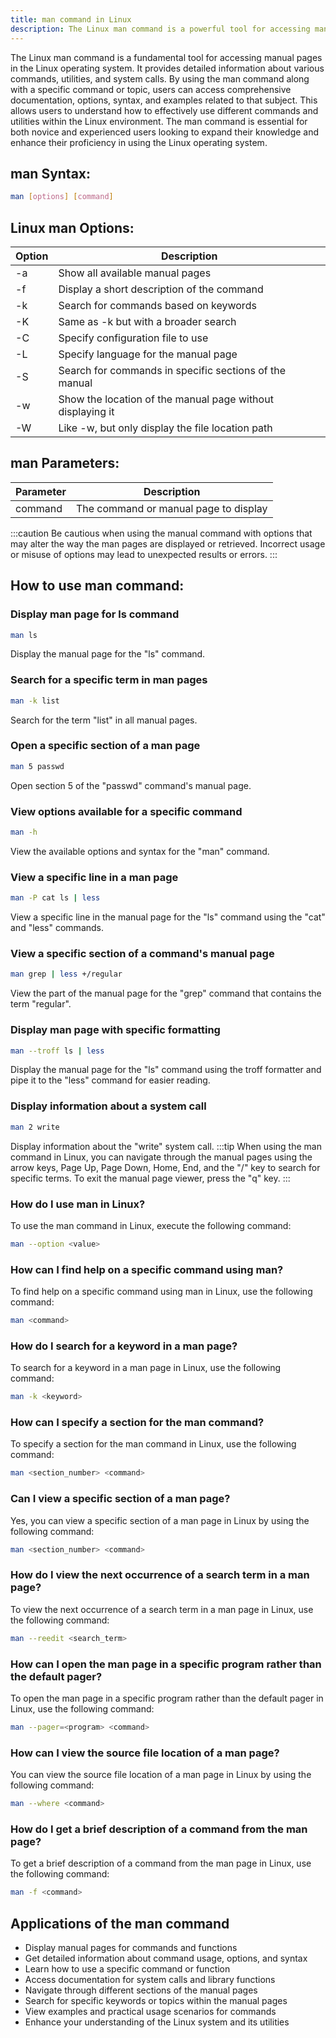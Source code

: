 ```yaml
---
title: man command in Linux
description: The Linux man command is a powerful tool for accessing manual pages and learning about various commands and utilities available in the Linux operating system.
---
```


The Linux man command is a fundamental tool for accessing manual pages in the Linux operating system. It provides detailed information about various commands, utilities, and system calls. By using the man command along with a specific command or topic, users can access comprehensive documentation, options, syntax, and examples related to that subject. This allows users to understand how to effectively use different commands and utilities within the Linux environment. The man command is essential for both novice and experienced users looking to expand their knowledge and enhance their proficiency in using the Linux operating system.

## man Syntax:
```bash
man [options] [command]
```
## Linux man Options:
| Option      | Description                 |
|-------------|-----------------------------|
| -a          | Show all available manual pages |
| -f          | Display a short description of the command |
| -k          | Search for commands based on keywords |
| -K          | Same as -k but with a broader search |
| -C          | Specify configuration file to use |
| -L          | Specify language for the manual page |
| -S          | Search for commands in specific sections of the manual |
| -w          | Show the location of the manual page without displaying it |
| -W          | Like -w, but only display the file location path |

## man Parameters:
| Parameter   | Description                           |
|-------------|---------------------------------------|
| command     | The command or manual page to display |

:::caution
Be cautious when using the manual command with options that may alter the way the man pages are displayed or retrieved. Incorrect usage or misuse of options may lead to unexpected results or errors.
:::
## How to use man command:
### Display man page for ls command
```bash
man ls
```
Display the manual page for the "ls" command.

### Search for a specific term in man pages
```bash
man -k list
```
Search for the term "list" in all manual pages.

### Open a specific section of a man page
```bash
man 5 passwd
```
Open section 5 of the "passwd" command's manual page.

### View options available for a specific command
```bash
man -h
```
View the available options and syntax for the "man" command.

### View a specific line in a man page
```bash
man -P cat ls | less
```
View a specific line in the manual page for the "ls" command using the "cat" and "less" commands.

### View a specific section of a command's manual page
```bash
man grep | less +/regular
```
View the part of the manual page for the "grep" command that contains the term "regular".

### Display man page with specific formatting
```bash
man --troff ls | less
```
Display the manual page for the "ls" command using the troff formatter and pipe it to the "less" command for easier reading.

### Display information about a system call
```bash
man 2 write
```
Display information about the "write" system call.
:::tip
When using the man command in Linux, you can navigate through the manual pages using the arrow keys, Page Up, Page Down, Home, End, and the "/" key to search for specific terms. To exit the manual page viewer, press the "q" key.
:::

### How do I use man in Linux?
To use the man command in Linux, execute the following command:
```bash
man --option <value>
```

### How can I find help on a specific command using man?
To find help on a specific command using man in Linux, use the following command:
```bash
man <command>
```

### How do I search for a keyword in a man page?
To search for a keyword in a man page in Linux, use the following command:
```bash
man -k <keyword>
```

### How can I specify a section for the man command?
To specify a section for the man command in Linux, use the following command:
```bash
man <section_number> <command>
```

### Can I view a specific section of a man page?
Yes, you can view a specific section of a man page in Linux by using the following command:
```bash
man <section_number> <command>
```

### How do I view the next occurrence of a search term in a man page?
To view the next occurrence of a search term in a man page in Linux, use the following command:
```bash
man --reedit <search_term>
```

### How can I open the man page in a specific program rather than the default pager?
To open the man page in a specific program rather than the default pager in Linux, use the following command:
```bash
man --pager=<program> <command>
```

### How can I view the source file location of a man page?
You can view the source file location of a man page in Linux by using the following command:
```bash
man --where <command>
```

### How do I get a brief description of a command from the man page?
To get a brief description of a command from the man page in Linux, use the following command:
```bash
man -f <command>
```

## Applications of the man command

- Display manual pages for commands and functions
- Get detailed information about command usage, options, and syntax
- Learn how to use a specific command or function
- Access documentation for system calls and library functions
- Navigate through different sections of the manual pages
- Search for specific keywords or topics within the manual pages
- View examples and practical usage scenarios for commands
- Enhance your understanding of the Linux system and its utilities